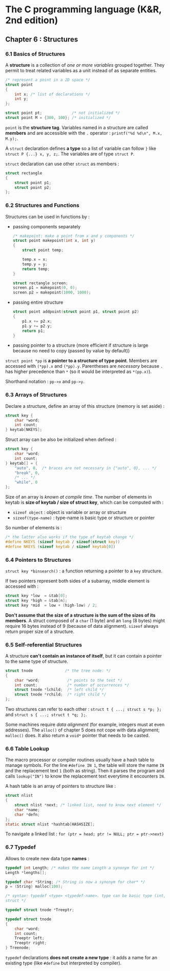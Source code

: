 The C programming language (K&R, 2nd edition)
=============================================

Chapter 6 : Structures
----------------------

### 6.1 Basics of Structures
A **structure** is a collection of _one or more variables_ grouped together.
They permit to treat related variables as a unit instead of as separate
entities.
```C
/* represent a point in a 2D space */
struct point
{
    int x; /* list of declarations */
    int y;
};

struct point pt;             /* not initialized */
struct point M = {300, 100}; /* initialized */
```
`point` is the **structure tag**. Variables named in a structure are called
**members** and are accessible with the `.` operator : `printf("%d %d\n", M.x,
M.y);`.

A `struct` declaration defines **a type** so a list of variable can follow `}`
like `struct P {...} x, y, z;`. The variables are of type `struct P`.

`struct` declaration can use other `struct` as members :
```C
struct rectangle
{
    struct point p1;
    struct point p2;
};
```

### 6.2 Structures and Functions
Structures can be used in functions by :
* passing components separately
  ```C
  /* makepoint: make a point from x and y components */
  struct point makepoint(int x, int y)
  {
      struct point temp;

      temp.x = x;
      temp.y = y;
      return temp;
  }

  struct rectangle screen;
  screen.p1 = makepoint(0, 0);
  screen.p2 = makepoint(1000, 1000);
  ```
* passing entire structure
  ```C
  struct point addpoint(struct point p1, struct point p2)
  {
      p1.x += p2.x;
      p1.y += p2.y;
      return p1;
  }
  ```
* passing pointer to a structure (more efficient if structure is large because
  no need to copy (passed by value by default))

`struct point *pp` is **a pointer to a structure of type point**. Members are
accessed with `(*pp).x` and `(*pp).y`. Parentheses are _necessary_ because `.`
has higher precedence than `*` (so it would be interpreted as `*(pp.x)`).

Shorthand notation : `pp->x` and `pp->y`.

### 6.3 Arrays of Structures
Declare a structure, define an array of this structure (memory is set aside) :
```C
struct key {
    char *word;
    int count;
} keytab[NKEYS];
```
Struct array can be also be initialized when defined :
```C
struct key {
    char *word;
    int count;
} keytab[] = {
    "auto", 0,  /* braces are not necessary in {"auto", 0}, ... */
    "break", 0,
    /* ... */
    "while", 0
};
```

Size of an array is _known at compile time_. The number of elements in keytab is
**size of keytab / size of struct key**, which can be computed with :
* `sizeof object` : object is variable or array or structure
* `sizeof(type-name)` : type-name is basic type or structure or pointer

So number of elements is :
```C
/* the latter also works if the type of keytab change */
#define NKEYS (sizeof keytab / sizeof(struct key))
#define NKEYS (sizeof keytab / sizeof keytab[0])
```

### 6.4 Pointers to Structures
`struct key *binsearch()` : a function returning a pointer to a `key` structure.

If two pointers represent both sides of a subarray, middle element is accessed
with :
```C
struct key *low  = &tab[0];
struct key *high = &tab[n];
struct key *mid  = low + (high-low) / 2;
```

**Don't assume that the size of a structure is the sum of the sizes of its
members**. A struct composed of a `char` (1 byte) and an `long` (8 bytes) might
require 16 bytes instead of 9 (because of data alignment). `sizeof` always
return proper size of a structure.

### 6.5 Self-referential Structures
A structure **can't contain an instance of itself**, but it can contain a
pointer to the same type of structure.
```C
struct tnode              /* the tree node: */
{
    char *word;            /* points to the text */
    int count;             /* number of occurrences */
    struct tnode *lchild;  /* left child */
    struct tnode *rchild;  /* right child */
};
```

Two structures can refer to each other : `struct t { ...; struct s *p; };` and
`struct s { ...; struct t *q; };`.

Some machines require _data alignment_ (for example, integers must at even
addresses). The `alloc()` of chapter 5 does not cope with data alignment;
`malloc()` does. It also return a `void*` pointer that needs to be casted.

### 6.6 Table Lookup
The macro processor or compiler routines usually have a hash table to manage
symbols. For the line `#define IN 1`, the table will store the name `IN` and the
replacement text `1` (both as string). Then it parses the program and calls
`lookup("IN")` to know the replacement text everytime it encounters `IN`.

A hash table is an array of pointers to structure like :
```C
struct nlist
{
    struct nlist *next; /* linked list, need to know next element */
    char *name;
    char *defn;
};
static struct nlist *hashtab[HASHSIZE];
```

To navigate a linked list : `for (ptr = head; ptr != NULL; ptr = ptr->next)`

### 6.7 Typedef
Allows to create new data type **names** :
```C
typedef int Length; /* makes the name Length a synonym for int */
Length *lengths[];

typedef char *String; /* String is now a synonym for char* */
p = (String) malloc(100);

/* syntax: typedef <type> <typedef-name>. type can be basic type (int, char) or
struct */

typedef struct tnode *Treeptr;

typedef struct tnode
{
    char *word;
    int count;
    Treeptr left;
    Treeptr right;
} Treenode;
```

`typedef` declarations **does not create a new type** : it adds a name for an
existing type (like `#define` but interpreted by compiler).
